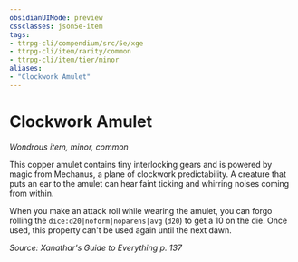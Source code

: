 ```yaml
---
obsidianUIMode: preview
cssclasses: json5e-item
tags:
- ttrpg-cli/compendium/src/5e/xge
- ttrpg-cli/item/rarity/common
- ttrpg-cli/item/tier/minor
aliases: 
- "Clockwork Amulet"
---
```

# Clockwork Amulet
*Wondrous item, minor, common*  



This copper amulet contains tiny interlocking gears and is powered by magic from Mechanus, a plane of clockwork predictability. A creature that puts an ear to the amulet can hear faint ticking and whirring noises coming from within.

When you make an attack roll while wearing the amulet, you can forgo rolling the `dice:d20|noform|noparens|avg` (`d20`) to get a 10 on the die. Once used, this property can't be used again until the next dawn.

*Source: Xanathar's Guide to Everything p. 137*